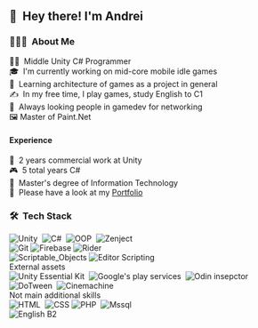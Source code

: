 ## 👋 &nbsp;Hey there! I'm Andrei

### 👨🏻‍💻 &nbsp;About Me

🧑‍💻 &nbsp;Middle Unity С# Programmer\
🎓 &nbsp;I'm currently working on mid-core mobile idle games\
🌱 &nbsp;Learning architecture of games as a project in general\
✍️ &nbsp;In my free time, I play games, study English to C1\
💬 &nbsp;Always looking people in gamedev for networking\
🖼️ Master of Paint.Net

#### Experience
👴 &nbsp;2 years commercial work at Unity\
🎮 &nbsp;5 total years C#\
💬 &nbsp;Master's degree of Information Technology\
📄 &nbsp;Please have a look at my [Portfolio](https://mega.nz/file/wMVSSb6D#FXHTYIViDNLKWvvQ1hP0gv9F0FR7zBPMR86Z14Rb5IE)

### 🛠 &nbsp;Tech Stack

![Unity](https://img.shields.io/badge/-Unity-333333?style=flat&logo=Unity)&nbsp;
![C#](https://img.shields.io/badge/-Csharp-16188F?style=flat&logo=Csharp)&nbsp;
![OOP](https://img.shields.io/badge/-OOP-96488F?style=flat&)&nbsp;
![Zenject](https://img.shields.io/badge/-Zenject-74B21A?style=flat&logo=zenject)\
![Git](https://img.shields.io/badge/-Git-333333?style=flat&logo=git)
![Firebase](https://img.shields.io/badge/-Firebase-333333?style=flat&logo=Firebase)
![Rider](https://img.shields.io/badge/-Rider-333333?style=flat&logo=Rider)&nbsp;\
![Scriptable_Objects](https://img.shields.io/badge/-Scriptable_Objects-16188F?style=flat)
![Editor Scripting](https://img.shields.io/badge/-Editor_Scripting-16188F?style=flat)\
External assets\
![Unity Essential Kit](https://img.shields.io/badge/-Unity_Essential_Kit-333333?style=flat)&nbsp;
![Google's play services](https://img.shields.io/badge/-Google's_play_services-333333?style=flat)&nbsp;
![Odin insepctor](https://img.shields.io/badge/-Odin_insepctor-333333?style=flat&)&nbsp;
![DoTween](https://img.shields.io/badge/-DoTween-333333?style=flat)&nbsp;
![Cinemachine](https://img.shields.io/badge/-Cinemachine-AD1010?style=flat&logo=Cinemachine)\
Not main additional skills\
![HTML](https://img.shields.io/badge/-HTML-333333?style=flat&logo=HTML5)&nbsp;
![CSS](https://img.shields.io/badge/-CSS-333333?style=flat&logo=CSS3&logoColor=1572B6)
![PHP](https://img.shields.io/badge/-PHP-333333?style=flat&logo=PHP)&nbsp;
![Mssql](https://img.shields.io/badge/-Mssql-333333?style=flat&logo=CSS3&logoColor=1572B6)\
![English B2](https://img.shields.io/badge/-English_B2-333333?style=flat&logoColor=1572B6)
##
